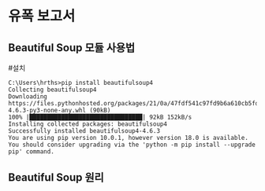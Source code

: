 유폭 보고서
==========

Beautiful Soup 모듈 사용법
-------------------------
#설치

    C:\Users\hrths>pip install beautifulsoup4
    Collecting beautifulsoup4
    Downloading https://files.pythonhosted.org/packages/21/0a/47fdf541c97fd9b6a610cb5fd518175308a7cc60569962e776ac52420387/beautifulsoup4-4.6.3-py3-none-any.whl (90kB)
    100% |████████████████████████████████| 92kB 152kB/s
    Installing collected packages: beautifulsoup4
    Successfully installed beautifulsoup4-4.6.3
    You are using pip version 10.0.1, however version 18.0 is available.
    You should consider upgrading via the 'python -m pip install --upgrade pip' command.
    
Beautiful Soup 원리
-------------------------


    
